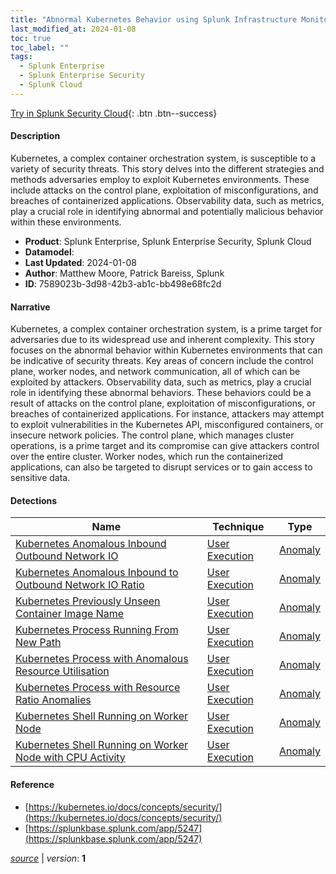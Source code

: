 ```yaml
---
title: "Abnormal Kubernetes Behavior using Splunk Infrastructure Monitoring"
last_modified_at: 2024-01-08
toc: true
toc_label: ""
tags:
  - Splunk Enterprise
  - Splunk Enterprise Security
  - Splunk Cloud
---
```


[Try in Splunk Security Cloud](https://www.splunk.com/en_us/cyber-security.html){: .btn .btn--success}

#### Description

Kubernetes, a complex container orchestration system, is susceptible to a variety of security threats. This story delves into the different strategies and methods adversaries employ to exploit Kubernetes environments. These include attacks on the control plane, exploitation of misconfigurations, and breaches of containerized applications. Observability data, such as metrics, play a crucial role in identifying abnormal and potentially malicious behavior within these environments.

- **Product**: Splunk Enterprise, Splunk Enterprise Security, Splunk Cloud
- **Datamodel**: 
- **Last Updated**: 2024-01-08
- **Author**: Matthew Moore, Patrick Bareiss, Splunk
- **ID**: 7589023b-3d98-42b3-ab1c-bb498e68fc2d

#### Narrative

Kubernetes, a complex container orchestration system, is a prime target for adversaries due to its widespread use and inherent complexity. This story focuses on the abnormal behavior within Kubernetes environments that can be indicative of security threats. Key areas of concern include the control plane, worker nodes, and network communication, all of which can be exploited by attackers. Observability data, such as metrics, play a crucial role in identifying these abnormal behaviors. These behaviors could be a result of attacks on the control plane, exploitation of misconfigurations, or breaches of containerized applications. For instance, attackers may attempt to exploit vulnerabilities in the Kubernetes API, misconfigured containers, or insecure network policies. The control plane, which manages cluster operations, is a prime target and its compromise can give attackers control over the entire cluster. Worker nodes, which run the containerized applications, can also be targeted to disrupt services or to gain access to sensitive data.

#### Detections

| Name        | Technique   | Type         |
| ----------- | ----------- |--------------|
| [Kubernetes Anomalous Inbound Outbound Network IO](/cloud/4f3b0c97-657e-4547-a89a-9a50c656e3cd/) | [User Execution](/tags/#user-execution) | [Anomaly](https://github.com/splunk/security_content/wiki/Detection-Analytic-Types) |
| [Kubernetes Anomalous Inbound to Outbound Network IO Ratio](/cloud/9d8f6e3f-39df-46d8-a9d4-96173edc501f/) | [User Execution](/tags/#user-execution) | [Anomaly](https://github.com/splunk/security_content/wiki/Detection-Analytic-Types) |
| [Kubernetes Previously Unseen Container Image Name](/cloud/fea515a4-b1d8-4cd6-80d6-e0d71397b891/) | [User Execution](/tags/#user-execution) | [Anomaly](https://github.com/splunk/security_content/wiki/Detection-Analytic-Types) |
| [Kubernetes Process Running From New Path](/cloud/454076fb-0e9e-4adf-b93a-da132621c5e6/) | [User Execution](/tags/#user-execution) | [Anomaly](https://github.com/splunk/security_content/wiki/Detection-Analytic-Types) |
| [Kubernetes Process with Anomalous Resource Utilisation](/cloud/25ca9594-7a0d-4a95-a5e5-3228d7398ec8/) | [User Execution](/tags/#user-execution) | [Anomaly](https://github.com/splunk/security_content/wiki/Detection-Analytic-Types) |
| [Kubernetes Process with Resource Ratio Anomalies](/cloud/0d42b295-0f1f-4183-b75e-377975f47c65/) | [User Execution](/tags/#user-execution) | [Anomaly](https://github.com/splunk/security_content/wiki/Detection-Analytic-Types) |
| [Kubernetes Shell Running on Worker Node](/cloud/efebf0c4-dcf4-496f-85a2-5ab7ad8fa876/) | [User Execution](/tags/#user-execution) | [Anomaly](https://github.com/splunk/security_content/wiki/Detection-Analytic-Types) |
| [Kubernetes Shell Running on Worker Node with CPU Activity](/cloud/cc1448e3-cc7a-4518-bc9f-2fa48f61a22b/) | [User Execution](/tags/#user-execution) | [Anomaly](https://github.com/splunk/security_content/wiki/Detection-Analytic-Types) |

#### Reference

* [https://kubernetes.io/docs/concepts/security/](https://kubernetes.io/docs/concepts/security/)
* [https://splunkbase.splunk.com/app/5247](https://splunkbase.splunk.com/app/5247)



[*source*](https://github.com/splunk/security_content/tree/develop/stories/abnormal_kubernetes_behavior_using_splunk_infrastructure_monitoring.yml) \| *version*: **1**